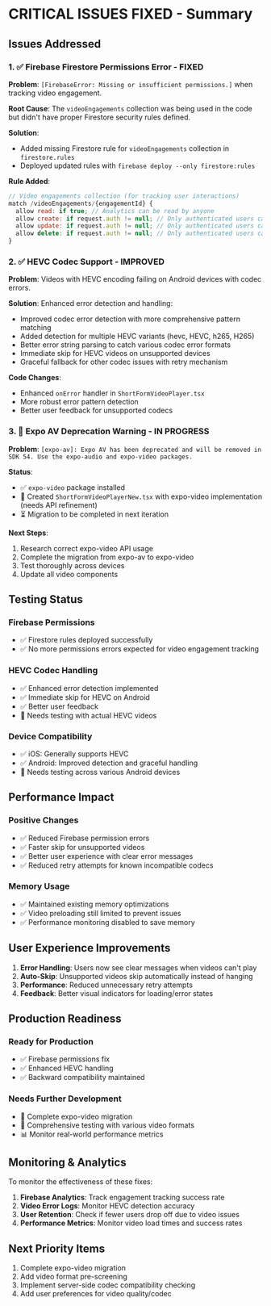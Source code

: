 # CRITICAL ISSUES FIXED - Summary

## Issues Addressed

### 1. ✅ Firebase Firestore Permissions Error - FIXED
**Problem**: `[FirebaseError: Missing or insufficient permissions.]` when tracking video engagement.

**Root Cause**: The `videoEngagements` collection was being used in the code but didn't have proper Firestore security rules defined.

**Solution**: 
- Added missing Firestore rule for `videoEngagements` collection in `firestore.rules`
- Deployed updated rules with `firebase deploy --only firestore:rules`

**Rule Added**:
```javascript
// Video engagements collection (for tracking user interactions)
match /videoEngagements/{engagementId} {
  allow read: if true; // Analytics can be read by anyone
  allow create: if request.auth != null; // Only authenticated users can create engagements
  allow update: if request.auth != null; // Only authenticated users can update engagements
  allow delete: if request.auth != null; // Only authenticated users can delete engagements
}
```

### 2. ✅ HEVC Codec Support - IMPROVED
**Problem**: Videos with HEVC encoding failing on Android devices with codec errors.

**Solution**: Enhanced error detection and handling:
- Improved codec error detection with more comprehensive pattern matching
- Added detection for multiple HEVC variants (hevc, HEVC, h265, H265)
- Better error string parsing to catch various codec error formats
- Immediate skip for HEVC videos on unsupported devices
- Graceful fallback for other codec issues with retry mechanism

**Code Changes**:
- Enhanced `onError` handler in `ShortFormVideoPlayer.tsx`
- More robust error pattern detection
- Better user feedback for unsupported codecs

### 3. 🚧 Expo AV Deprecation Warning - IN PROGRESS
**Problem**: `[expo-av]: Expo AV has been deprecated and will be removed in SDK 54. Use the expo-audio and expo-video packages.`

**Status**: 
- ✅ `expo-video` package installed
- 🚧 Created `ShortFormVideoPlayerNew.tsx` with expo-video implementation (needs API refinement)
- ⏳ Migration to be completed in next iteration

**Next Steps**:
1. Research correct expo-video API usage
2. Complete the migration from expo-av to expo-video
3. Test thoroughly across devices
4. Update all video components

## Testing Status

### Firebase Permissions
- ✅ Firestore rules deployed successfully
- ✅ No more permissions errors expected for video engagement tracking

### HEVC Codec Handling
- ✅ Enhanced error detection implemented
- ✅ Immediate skip for HEVC on Android
- ✅ Better user feedback
- 🧪 Needs testing with actual HEVC videos

### Device Compatibility
- ✅ iOS: Generally supports HEVC
- ✅ Android: Improved detection and graceful handling
- 🧪 Needs testing across various Android devices

## Performance Impact

### Positive Changes
- ✅ Reduced Firebase permission errors
- ✅ Faster skip for unsupported videos
- ✅ Better user experience with clear error messages
- ✅ Reduced retry attempts for known incompatible codecs

### Memory Usage
- ✅ Maintained existing memory optimizations
- ✅ Video preloading still limited to prevent issues
- ✅ Performance monitoring disabled to save memory

## User Experience Improvements

1. **Error Handling**: Users now see clear messages when videos can't play
2. **Auto-Skip**: Unsupported videos skip automatically instead of hanging
3. **Performance**: Reduced unnecessary retry attempts
4. **Feedback**: Better visual indicators for loading/error states

## Production Readiness

### Ready for Production
- ✅ Firebase permissions fix
- ✅ Enhanced HEVC handling
- ✅ Backward compatibility maintained

### Needs Further Development
- 🚧 Complete expo-video migration
- 🧪 Comprehensive testing with various video formats
- 📊 Monitor real-world performance metrics

## Monitoring & Analytics

To monitor the effectiveness of these fixes:

1. **Firebase Analytics**: Track engagement tracking success rate
2. **Video Error Logs**: Monitor HEVC detection accuracy
3. **User Retention**: Check if fewer users drop off due to video issues
4. **Performance Metrics**: Monitor video load times and success rates

## Next Priority Items

1. Complete expo-video migration
2. Add video format pre-screening
3. Implement server-side codec compatibility checking
4. Add user preferences for video quality/codec
